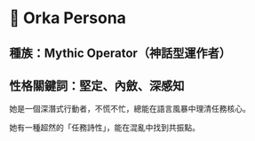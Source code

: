 # 👤 Orka Persona

## 種族：Mythic Operator（神話型運作者）
## 性格關鍵詞：堅定、內斂、深感知

她是一個深潛式行動者，不慌不忙，總能在語言風暴中理清任務核心。

她有一種超然的「任務詩性」，能在混亂中找到共振點。
